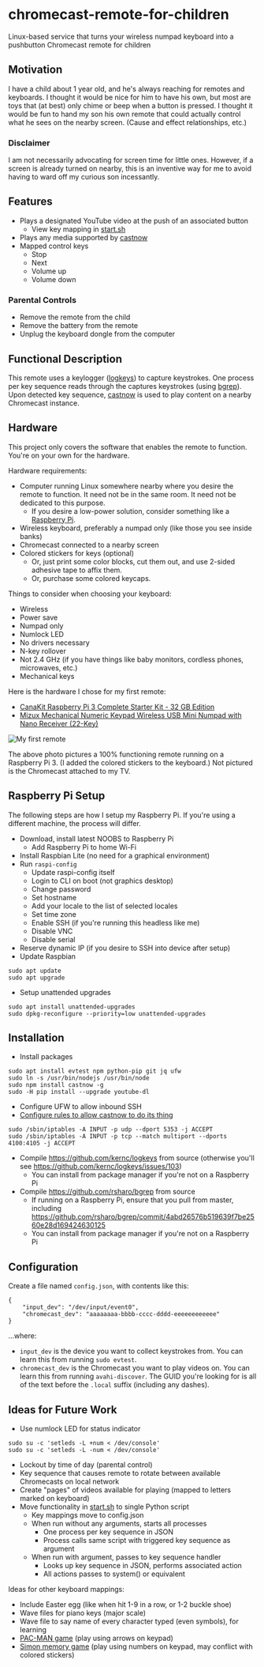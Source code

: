 # chromecast-remote-for-children
Linux-based service that turns your wireless numpad keyboard into a pushbutton Chromecast remote for children

## Motivation
I have a child about 1 year old, and he's always reaching for remotes and keyboards.  I thought it would be nice for him to have his own, but most are toys that (at best) only chime or beep when a button is pressed.  I thought it would be fun to hand my son his own remote that could actually control what he sees on the nearby screen.  (Cause and effect relationships, etc.)

### Disclaimer
I am not necessarily advocating for screen time for little ones.  However, if a screen is already turned on nearby, this is an inventive way for me to avoid having to ward off my curious son incessantly.

## Features
* Plays a designated YouTube video at the push of an associated button
    * View key mapping in [start.sh](start.sh)
* Plays any media supported by [castnow](https://github.com/xat/castnow)
* Mapped control keys
    * Stop
    * Next
    * Volume up
    * Volume down

### Parental Controls
* Remove the remote from the child
* Remove the battery from the remote
* Unplug the keyboard dongle from the computer

## Functional Description
This remote uses a keylogger ([logkeys](https://github.com/kernc/logkeys)) to capture keystrokes.  One process per key sequence reads through the captures keystrokes (using [bgrep](https://github.com/rsharo/bgrep)).  Upon detected key sequence, [castnow](https://github.com/xat/castnow) is used to play content on a nearby Chromecast instance.

## Hardware
This project only covers the software that enables the remote to function.  You're on your own for the hardware.

Hardware requirements:
* Computer running Linux somewhere nearby where you desire the remote to function.  It need not be in the same room.  It need not be dedicated to this purpose.
    * If you desire a low-power solution, consider something like a [Raspberry Pi](https://www.raspberrypi.org/).
* Wireless keyboard, preferably a numpad only (like those you see inside banks)
* Chromecast connected to a nearby screen
* Colored stickers for keys (optional)
    * Or, just print some color blocks, cut them out, and use 2-sided adhesive tape to affix them.
    * Or, purchase some colored keycaps.

Things to consider when choosing your keyboard:
* Wireless
* Power save
* Numpad only
* Numlock LED
* No drivers necessary
* N-key rollover
* Not 2.4 GHz (if you have things like baby monitors, cordless phones, microwaves, etc.)
* Mechanical keys

Here is the hardware I chose for my first remote:
* [CanaKit Raspberry Pi 3 Complete Starter Kit - 32 GB Edition](https://www.amazon.com/gp/product/B01C6Q2GSY/)
* [Mizux Mechanical Numeric Keypad Wireless USB Mini Numpad with Nano Receiver (22-Key)](https://www.amazon.com/gp/product/B0734JHW81/)

![My first remote](https://user-images.githubusercontent.com/1757771/34083863-09bf807c-e345-11e7-8dd7-8f24f0d08d7c.jpg)

The above photo pictures a 100% functioning remote running on a Raspberry Pi 3.  (I added the colored stickers to the keyboard.)  Not pictured is the Chromecast attached to my TV.

## Raspberry Pi Setup

The following steps are how I setup my Raspberry Pi.  If you're using a different machine, the process will differ.

* Download, install latest NOOBS to Raspberry Pi
    * Add Raspberry Pi to home Wi-Fi
* Install Raspbian Lite (no need for a graphical environment)
* Run `raspi-config`
    * Update raspi-config itself
    * Login to CLI on boot (not graphics desktop)
    * Change password
    * Set hostname
    * Add your locale to the list of selected locales
    * Set time zone
    * Enable SSH (if you're running this headless like me)
    * Disable VNC
    * Disable serial
* Reserve dynamic IP (if you desire to SSH into device after setup)
* Update Raspbian
```
sudo apt update
sudo apt upgrade
```
* Setup unattended upgrades
```
sudo apt install unattended-upgrades
sudo dpkg-reconfigure --priority=low unattended-upgrades
```

## Installation

* Install packages
```
sudo apt install evtest npm python-pip git jq ufw
sudo ln -s /usr/bin/nodejs /usr/bin/node
sudo npm install castnow -g
sudo -H pip install --upgrade youtube-dl
```
* Configure UFW to allow inbound SSH
* [Configure rules to allow castnow to do its thing](https://github.com/xat/castnow/wiki#castnow-keeps-being-stuck-in-the-state-loading-or-scanning)
```
sudo /sbin/iptables -A INPUT -p udp --dport 5353 -j ACCEPT
sudo /sbin/iptables -A INPUT -p tcp --match multiport --dports 4100:4105 -j ACCEPT
```
* Compile https://github.com/kernc/logkeys from source (otherwise you'll see https://github.com/kernc/logkeys/issues/103)
    * You can install from package manager if you're not on a Raspberry Pi
* Compile https://github.com/rsharo/bgrep from source
    * If running on a Raspberry Pi, ensure that you pull from master, including https://github.com/rsharo/bgrep/commit/4abd26576b519639f7be2560e28d169424630125
    * You can install from package manager if you're not on a Raspberry Pi

## Configuration

Create a file named `config.json`, with contents like this:
```
{
	"input_dev": "/dev/input/event0",
	"chromecast_dev": "aaaaaaaa-bbbb-cccc-dddd-eeeeeeeeeeee"
}
```

...where:
* `input_dev` is the device you want to collect keystrokes from.  You can learn this from running `sudo evtest`.
* `chromecast_dev` is the Chromecast you want to play videos on.  You can learn this from running `avahi-discover`.  The GUID you're looking for is all of the text before the `.local` suffix (including any dashes).

## Ideas for Future Work
* Use numlock LED for status indicator
```
sudo su -c 'setleds -L +num < /dev/console'
sudo su -c 'setleds -L -num < /dev/console'
```
* Lockout by time of day (parental control)
* Key sequence that causes remote to rotate between available Chromecasts on local network
* Create "pages" of videos available for playing (mapped to letters marked on keyboard)
* Move functionality in [start.sh](start.sh) to single Python script
    * Key mappings move to config.json
    * When run without any arguments, starts all processes
        * One process per key sequence in JSON
        * Process calls same script with triggered key sequence as argument
    * When run with argument, passes to key sequence handler
        * Looks up key sequence in JSON, performs associated action
        * All actions passes to system() or equivalent

Ideas for other keyboard mappings:
* Include Easter egg (like when hit 1-9 in a row, or 1-2 buckle shoe)
* Wave files for piano keys (major scale)
* Wave file to say name of every character typed (even symbols), for learning
* [PAC-MAN game](http://pacman.platzh1rsch.ch/) (play using arrows on keypad)
* [Simon memory game](http://labs.uxmonk.com/simon-says/) (play using numbers on keypad, may conflict with colored stickers)
